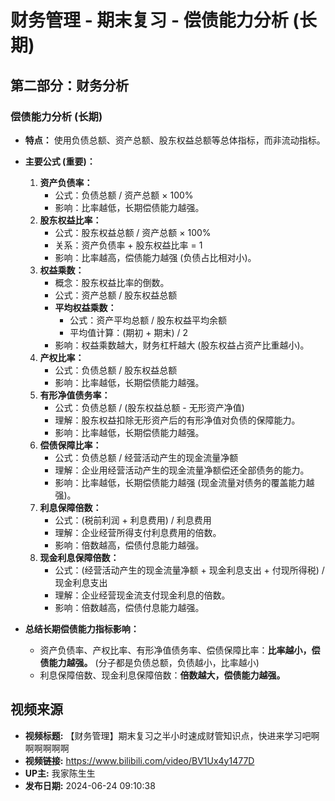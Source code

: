 # 财务管理 - 期末复习 - 偿债能力分析 (长期)

## 第二部分：财务分析

### 偿债能力分析 (长期)

* **特点：** 使用负债总额、资产总额、股东权益总额等总体指标，而非流动指标。
* **主要公式 (重要)：**
    1.  **资产负债率：**
        * 公式：负债总额 / 资产总额 × 100%
        * 影响：比率越低，长期偿债能力越强。
    2.  **股东权益比率：**
        * 公式：股东权益总额 / 资产总额 × 100%
        * 关系：资产负债率 + 股东权益比率 = 1
        * 影响：比率越高，偿债能力越强 (负债占比相对小)。
    3.  **权益乘数：**
        * 概念：股东权益比率的倒数。
        * 公式：资产总额 / 股东权益总额
        * **平均权益乘数：**
            * 公式：资产平均总额 / 股东权益平均余额
            * 平均值计算：(期初 + 期末) / 2
        * 影响：权益乘数越大，财务杠杆越大 (股东权益占资产比重越小)。
    4.  **产权比率：**
        * 公式：负债总额 / 股东权益总额
        * 影响：比率越低，长期偿债能力越强。
    5.  **有形净值债务率：**
        * 公式：负债总额 / (股东权益总额 - 无形资产净值)
        * 理解：股东权益扣除无形资产后的有形净值对负债的保障能力。
        * 影响：比率越低，长期偿债能力越强。
    6.  **偿债保障比率：**
        * 公式：负债总额 / 经营活动产生的现金流量净额
        * 理解：企业用经营活动产生的现金流量净额偿还全部债务的能力。
        * 影响：比率越低，长期偿债能力越强 (现金流量对债务的覆盖能力越强)。
    7.  **利息保障倍数：**
        * 公式：(税前利润 + 利息费用) / 利息费用
        * 理解：企业经营所得支付利息费用的倍数。
        * 影响：倍数越高，偿债付息能力越强。
    8.  **现金利息保障倍数：**
        * 公式：(经营活动产生的现金流量净额 + 现金利息支出 + 付现所得税) / 现金利息支出
        * 理解：企业经营现金流支付现金利息的倍数。
        * 影响：倍数越高，偿债付息能力越强。

* **总结长期偿债能力指标影响：**
    * 资产负债率、产权比率、有形净值债务率、偿债保障比率：**比率越小，偿债能力越强。** (分子都是负债总额，负债越小，比率越小)
    * 利息保障倍数、现金利息保障倍数：**倍数越大，偿债能力越强。**

## 视频来源
* **视频标题:** 【财务管理】期末复习之半小时速成财管知识点，快进来学习吧啊啊啊啊啊啊
* **视频链接:** https://www.bilibili.com/video/BV1Ux4y1477D
* **UP主:** 我家陈生生
* **发布日期:** 2024-06-24 09:10:38